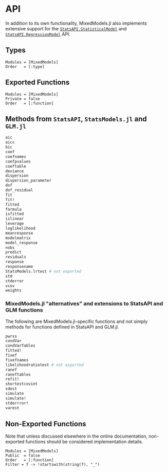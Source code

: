 # API

In addition to its own functionality, MixedModels.jl also implements extensive support for the [`StatsAPI.StatisticalModel`](https://github.com/JuliaStats/StatsAPI.jl/blob/main/src/statisticalmodel.jl) and [`StatsAPI.RegressionModel`](https://github.com/JuliaStats/StatsAPI.jl/blob/main/src/regressionmodel.jl) API.

## Types

```@autodocs
Modules = [MixedModels]
Order   = [:type]
```

## Exported Functions
```@autodocs
Modules = [MixedModels]
Private = false
Order   = [:function]
```

## Methods from `StatsAPI`, `StatsModels.jl` and `GLM.jl`

```julia
aic
aicc
bic
coef
coefnames
coefpvalues
coeftable
deviance
dispersion
dispersion_parameter
dof
dof_residual
fit
fit!
fitted
formula
isfitted
islinear
leverage
loglikelihood
meanresponse
modelmatrix
model_response
nobs
predict
residuals
response
responsename
StatsModels.lrtest # not exported
std
stderror
vcov
weights
```

### MixedModels.jl "alternatives" and extensions to StatsAPI and GLM functions

The following are MixedModels.jl-specific functions and not simply methods for functions defined in StatsAPI and GLM.jl.

```julia
pwrss
condVar
condVarTables
fitted!
fixef
fixefnames
likelihoodratiotest # not exported
ranef
raneftables
refit!
shortestcovint
sdest
simulate
simulate!
stderrror!
varest
```

## Non-Exported Functions

Note that unless discussed elsewhere in the online documentation, non-exported functions should be considered implementation details.

```@autodocs
Modules = [MixedModels]
Public  = false
Order   = [:function]
Filter = f -> !startswith(string(f), "_")
```

